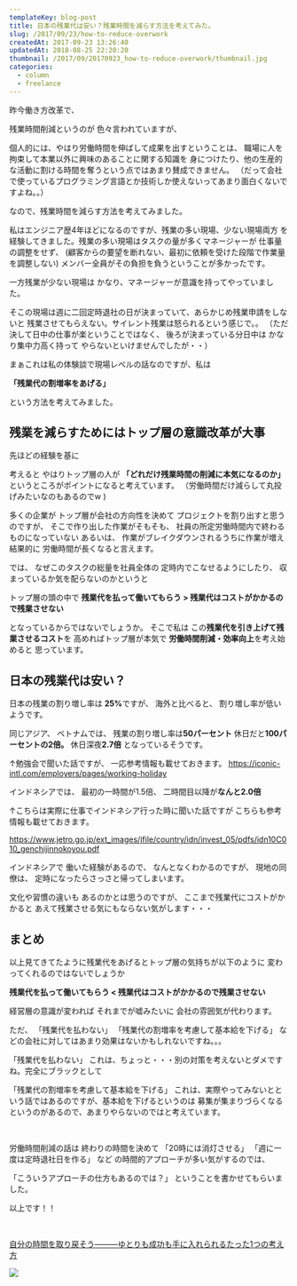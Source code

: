 ```yaml
---
templateKey: blog-post
title: 日本の残業代は安い？残業時間を減らす方法を考えてみた。
slug: /2017/09/23/how-to-reduce-overwork
createdAt: 2017-09-23 13:26:40
updatedAt: 2018-08-25 22:20:20
thumbnail: /2017/09/20170923_how-to-reduce-overwork/thumbnail.jpg
categories:
  - column
  - freelance
---
```



昨今働き方改革で、

残業時間削減というのが
色々言われていますが、


個人的には、やはり労働時間を伸ばして成果を出すということは、
職場に人を拘束して本業以外に興味のあることに関する知識を
身につけたり、他の生産的な活動に割ける時間を奪うという点ではあまり賛成できません。
（だって会社で使っているプログラミング言語とか技術しか使えないってあまり面白くないですよね。。）

なので、残業時間を減らす方法を考えてみました。



私はエンジニア歴4年ほどになるのですが、残業の多い現場、少ない現場両方
を経験してきました。残業の多い現場はタスクの量が多くマネージャーが
仕事量の調整をせず、
(顧客からの要望を断れない、最初に依頼を受けた段階で作業量を調整しない)
メンバー全員がその負担を負うということが多かったです。


一方残業が少ない現場は
かなり、マネージャーが意識を持ってやっていました。


そこの現場は週に二回定時退社の日が決まっていて、あらかじめ残業申請をしないと
残業させてもらえない。サイレント残業は怒られるという感じで。。
（ただ決して日中の仕事が楽ということではなく、
後ろが決まっている分日中は
かなり集中力高く持って
やらないといけませんでしたが・・）

まぁこれは私の体験談で現場レベルの話なのですが、私は

**「残業代の割増率をあげる」**

という方法を考えてみました。


<div class="adsense-double-rect"></div>

<h2 class="chapter">残業を減らすためにはトップ層の意識改革が大事</h2>

先ほどの経験を基に

考えると
やはりトップ層の人が
<strong>「どれだけ残業時間の削減に本気になるのか」</strong>
というところがポイントになると考えています。
（労働時間だけ減らして丸投げみたいなのもあるのでw )

多くの企業が
トップ層が会社の方向性を決めて
プロジェクトを割り出すと思うのですが、
そこで作り出した作業がそもそも、
社員の所定労働時間内で終わるものになっていない
あるいは、
作業がブレイクダウンされるうちに作業が増え結果的に
労働時間が長くなると言えます。

では、
なぜこのタスクの総量を社員全体の
定時内でこなせるようにしたり、
収まっているか気を配らないのかというと

トップ層の頭の中で
**残業代を払って働いてもらう > 残業代はコストがかかるので残業させない**

となっているからではないでしょうか。
そこで私は
この<strong>残業代を引き上げて残業させるコスト</strong>を
高めればトップ層が本気で
<strong>労働時間削減・効率向上</strong>を考え始めると
思っています。

<h2 class="chapter">日本の残業代は安い？</h2>

日本の残業の割り増し率は
<strong>25%</strong>ですが、
海外と比べると、
割り増し率が低いようです。

同じアジア、
ベトナムでは、
残業の割り増し率は<strong>50パーセント</strong>
休日だと<strong>100パーセントの2倍。</strong>
休日深夜<strong>2.7倍</strong>
となっているそうです。

↑勉強会で聞いた話ですが、
一応参考情報も載せておきます。
<a href="https://iconic-intl.com/employers/pages/working-holiday">
https://iconic-intl.com/employers/pages/working-holiday</a>

インドネシアでは、
最初の一時間が1.5倍、
二時間目以降が<strong>なんと2.0倍</strong>

↑こちらは実際に仕事でインドネシア行った時に聞いた話ですが
こちらも参考情報も載せておきます。

<a href="https://www.jetro.go.jp/ext_images/jfile/country/idn/invest_05/pdfs/idn10C010_genchijinnokoyou.pdf">https://www.jetro.go.jp/ext_images/jfile/country/idn/invest_05/pdfs/idn10C010_genchijinnokoyou.pdf</a>

インドネシアで
働いた経験があるので、
なんとなくわかるのですが、
現地の同僚は、
定時になったらさっさと帰ってしまいます。

文化や習慣の違いも
あるのかとは思うのですが、
ここまで残業代にコストがかかると
あえて残業させる気にもならない気がします・・・

<h2 class="chapter">まとめ</h2>


以上見てきてたように残業代をあげるとトップ層の気持ちが以下のように
変わってくれるのではないでしょうか

**残業代を払って働いてもらう < 残業代はコストがかかるので残業させない**

経営層の意識が変われば
それまでが嘘みたいに
会社の雰囲気が代わります。

ただ、
「残業代を払わない」
「残業代の割増率を考慮して基本給を下げる」
などの会社に対してはあまり効果はないかもしれないですね。。。

「残業代を払わない」
これは、ちょっと・・・別の対策を考えないとダメですね。完全にブラックとして

「残業代の割増率を考慮して基本給を下げる」
これは、実際やってみないとという話ではあるのですが、基本給を下げるというのは
募集が集まりづらくなるというのがあるので、あまりやらないのではと考えています。

&nbsp;

労働時間削減の話は
終わりの時間を決めて
「20時には消灯させる」
「週に一度は定時退社日を作る」
など
の時間的アプローチが多い気がするのでは、

「こういうアプローチの仕方もあるのでは？」
ということを書かせてもらいました。

以上です！！


&nbsp;

<a href="http://amzn.to/2xzLOpL">自分の時間を取り戻そう―――ゆとりも成功も手に入れられるたった1つの考え方</a>

<a href="https://www.amazon.co.jp/%E8%87%AA%E5%88%86%E3%81%AE%E6%99%82%E9%96%93%E3%82%92%E5%8F%96%E3%82%8A%E6%88%BB%E3%81%9D%E3%81%86%E2%80%95%E2%80%95%E2%80%95%E3%82%86%E3%81%A8%E3%82%8A%E3%82%82%E6%88%90%E5%8A%9F%E3%82%82%E6%89%8B%E3%81%AB%E5%85%A5%E3%82%8C%E3%82%89%E3%82%8C%E3%82%8B%E3%81%9F%E3%81%A3%E3%81%9F1%E3%81%A4%E3%81%AE%E8%80%83%E3%81%88%E6%96%B9-%E3%81%A1%E3%81%8D%E3%82%8A%E3%82%93/dp/4478101558/ref=as_li_ss_il?s=books&ie=UTF8&qid=1506140488&sr=1-1&keywords=%E8%87%AA%E5%88%86%E3%81%AE%E6%99%82%E9%96%93%E3%82%92%E5%8F%96%E3%82%8A%E6%88%BB%E3%81%9D%E3%81%86&linkCode=li3&tag=llg01-22&linkId=a9b16585758f5bb03e7ab9b25b2f5cd7" target="_blank"><img border="0" src="//ws-fe.amazon-adsystem.com/widgets/q?_encoding=UTF8&ASIN=4478101558&Format=_SL250_&ID=AsinImage&MarketPlace=JP&ServiceVersion=20070822&WS=1&tag=llg01-22" ></a><img src="https://ir-jp.amazon-adsystem.com/e/ir?t=llg01-22&l=li3&o=9&a=4478101558" width="1" height="1" border="0" alt="" style="border:none !important; margin:0px !important;" />

&nbsp;

<div class="adsense-double-rect"></div>
&nbsp;
